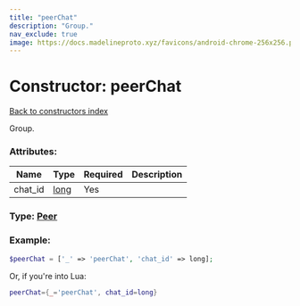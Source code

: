```yaml
---
title: "peerChat"
description: "Group."
nav_exclude: true
image: https://docs.madelineproto.xyz/favicons/android-chrome-256x256.png
---
```

# Constructor: peerChat  
[Back to constructors index](index.md)



Group.

### Attributes:

| Name     |    Type       | Required | Description |
|----------|---------------|----------|-------------|
|chat\_id|[long](../types/long.md) | Yes|



### Type: [Peer](../types/Peer.md)


### Example:

```php
$peerChat = ['_' => 'peerChat', 'chat_id' => long];
```  


Or, if you're into Lua:

```lua
peerChat={_='peerChat', chat_id=long}

```


